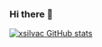 ### Hi there 👋

<!--
**xsilvac/xsilvac** is a ✨ _special_ ✨ repository because its `README.md` (this file) appears on your GitHub profile.

Here are some ideas to get you started:

- 🔭 I’m currently working on Burger Queen with React
- 🌱 I’m currently learning React and Bootstrap
- 👯 I’m looking to collaborate on ...
- 🤔 I’m looking for help with ...
- 💬 Ask me about ...
- 📫 How to reach me: ...
- 😄 Pronouns: ...
- ⚡ Fun fact: ...
-->
[![xsilvac GitHub stats](https://github-readme-stats.vercel.app/api?username=xsilvac)](https://github.com/xsilvac/github-readme-stats)

